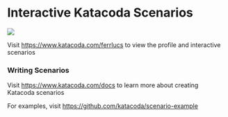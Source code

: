 # Interactive Katacoda Scenarios

[![](http://shields.katacoda.com/katacoda/ferrlucs/count.svg)](https://www.katacoda.com/ferrlucs "Get your profile on Katacoda.com")

Visit https://www.katacoda.com/ferrlucs to view the profile and interactive scenarios

### Writing Scenarios
Visit https://www.katacoda.com/docs to learn more about creating Katacoda scenarios

For examples, visit https://github.com/katacoda/scenario-example
